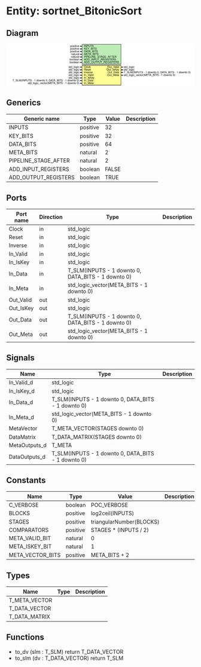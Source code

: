 # Entity: sortnet_BitonicSort
## Diagram
![Diagram](sortnet_BitonicSort.svg "Diagram")
## Generics
| Generic name         | Type     | Value | Description |
| -------------------- | -------- | ----- | ----------- |
| INPUTS               | positive | 32    |             |
| KEY_BITS             | positive | 32    |             |
| DATA_BITS            | positive | 64    |             |
| META_BITS            | natural  | 2     |             |
| PIPELINE_STAGE_AFTER | natural  | 2     |             |
| ADD_INPUT_REGISTERS  | boolean  | FALSE |             |
| ADD_OUTPUT_REGISTERS | boolean  | TRUE  |             |
## Ports
| Port name | Direction | Type                                               | Description |
| --------- | --------- | -------------------------------------------------- | ----------- |
| Clock     | in        | std_logic                                          |             |
| Reset     | in        | std_logic                                          |             |
| Inverse   | in        | std_logic                                          |             |
| In_Valid  | in        | std_logic                                          |             |
| In_IsKey  | in        | std_logic                                          |             |
| In_Data   | in        | T_SLM(INPUTS - 1 downto 0, DATA_BITS - 1 downto 0) |             |
| In_Meta   | in        | std_logic_vector(META_BITS - 1 downto 0)           |             |
| Out_Valid | out       | std_logic                                          |             |
| Out_IsKey | out       | std_logic                                          |             |
| Out_Data  | out       | T_SLM(INPUTS - 1 downto 0, DATA_BITS - 1 downto 0) |             |
| Out_Meta  | out       | std_logic_vector(META_BITS - 1 downto 0)           |             |
## Signals
| Name          | Type                                               | Description |
| ------------- | -------------------------------------------------- | ----------- |
| In_Valid_d    | std_logic                                          |             |
| In_IsKey_d    | std_logic                                          |             |
| In_Data_d     | T_SLM(INPUTS - 1 downto 0, DATA_BITS - 1 downto 0) |             |
| In_Meta_d     | std_logic_vector(META_BITS - 1 downto 0)           |             |
| MetaVector    | T_META_VECTOR(STAGES downto 0)                     |             |
| DataMatrix    | T_DATA_MATRIX(STAGES downto 0)                     |             |
| MetaOutputs_d | T_META                                             |             |
| DataOutputs_d | T_SLM(INPUTS - 1 downto 0, DATA_BITS - 1 downto 0) |             |
## Constants
| Name             | Type     | Value                     | Description |
| ---------------- | -------- | ------------------------- | ----------- |
| C_VERBOSE        | boolean  |  POC_VERBOSE              |             |
| BLOCKS           | positive |  log2ceil(INPUTS)         |             |
| STAGES           | positive |  triangularNumber(BLOCKS) |             |
| COMPARATORS      | positive |  STAGES * (INPUTS / 2)    |             |
| META_VALID_BIT   | natural  |  0                        |             |
| META_ISKEY_BIT   | natural  |  1                        |             |
| META_VECTOR_BITS | positive |  META_BITS + 2            |             |
## Types
| Name          | Type | Description |
| ------------- | ---- | ----------- |
| T_META_VECTOR |      |             |
| T_DATA_VECTOR |      |             |
| T_DATA_MATRIX |      |             |
## Functions
- to_dv <font id="function_arguments">(slm : T_SLM)</font> <font id="function_return">return T_DATA_VECTOR</font>
- to_slm <font id="function_arguments">(dv : T_DATA_VECTOR)</font> <font id="function_return">return T_SLM</font>
